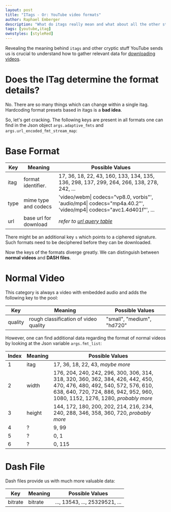 ```yaml
---
layout: post
title: "ITags - Or: YouTube video formats"
author: Raphael Emberger
description: "What do itags really mean and what about all the other stuff?"
tags: [youtube,itag]
ownstyles: [styleRed]
---
```


Revealing the meaning behind `itags` and other cryptic stuff YouTube sends us is crucial to understand how to gather relevant data for [downloading videos](/2017/06/23/youtube_downloader_1/).

# Does the ITag determine the format details?

No. There are so many things which can change within a single itag. Hardcoding format presets based in itags is a **bad idea**.

So, let's get cracking. The following keys are present in all formats one can find in the Json object `args.adaptive_fmts` and `args.url_encoded_fmt_stream_map`:

# Base Format

| Key | Meaning | Possible Values |
| --- | ------- | -------------- |
| itag | format identifier. | 17, 36, 18, 22, 43, 160, 133, 134, 135, 136, 298, 137, 299, 264, 266, 138, 278, 242, ... |
| type | mime type and codecs | 'video/webm\| codecs="vp8.0, vorbis"', 'audio/mp4\| codecs="mp4a.40.2"', 'video/mp4\| codecs="avc1.4d401f"', ... |
| url  | base url for download | *refer to [url query table](#urlquery)* |

There might be an additional key `s` which  points to a ciphered signature. Such formats need to be deciphered before they can be downloaded.

Now the keys of the formats diverge greatly. We can distinguish between **normal videos** and **DASH files**.

# Normal Video

This category is always a video with embedded audio and adds the following key to the pool:

| Key | Meaning | Possible Values |
| --- | ------- | -------------- |
| quality | rough classification of video quality | "small", "medium", "hd720" |

However, one can find additional data regarding the format of normal videos by looking at the Json variable `args.fmt_list`:

| Index | Meaning | Possible Values |
| --- | ------- | -------------- |
| 1 | itag | 17, 36, 18, 22, 43, *maybe more* |
| 2 | width | 176, 204, 240, 242, 296, 300, 306, 314, 318, 320, 360, 362, 384, 426, 442, 450, 470, 476, 480, 492, 540, 572, 576, 610, 638, 640, 720, 724, 886, 942, 952, 960, 1080, 1152, 1276, 1280, *probably more* |
| 3 | height | 144, 172, 180, 200, 202, 214, 216, 234, 240, 288, 346, 358, 360, 720, *probably more* |
| 4 | ? | 9, 99 |
| 5 | ? | 0, 1 |
| 6 | ? | 0, 115 |

# Dash File

Dash files provide us with much more valuable data:

| Key | Meaning | Possible Values |
| --- | ------- | -------------- |
| bitrate | bitrate  | ..., 13543, ..., 25329521, ... |

<a name="urlquery"></a>
